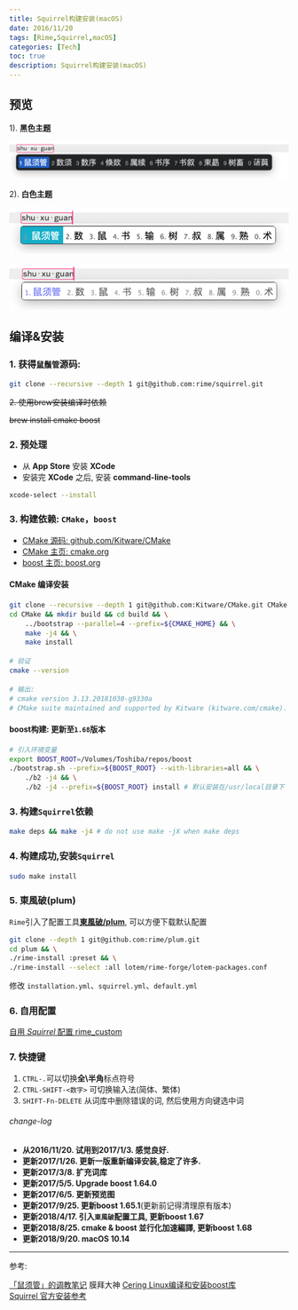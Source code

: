 ```yaml
---
title: Squirrel构建安装(macOS)
date: 2016/11/20
tags: [Rime,Squirrel,macOS]
categories: [Tech]
toc: true
description: Squirrel构建安装(macOS)
---
```


## 预览

1). **黑色主题**

![](/imgs/squirrel-screenshot/rime_black.png)

2). **白色主题**

![](/imgs/squirrel-screenshot/rime_white.png)

![](/imgs/squirrel-screenshot/rime_white_placeless.png)


## 编译&安装

### 1. 获得`鼠鬚管`源码:

```bash
git clone --recursive --depth 1 git@github.com:rime/squirrel.git
```

~~2. 使用brew安装编译时依赖~~

~~brew install cmake boost~~

### 2. 预处理

- 从 **App Store** 安装 **XCode**
- 安装完 **XCode** 之后, 安装 **command-line-tools**

```bash
xcode-select --install
```

### 3. 构建依赖: `CMake`，`boost`

+ [CMake 源码: github.com/Kitware/CMake](https://github.com/Kitware/CMake)
+ [CMake 主页: cmake.org](https://cmake.org)
+ [boost 主页: boost.org](http://www.boost.org)

#### CMake 编译安装

```bash
git clone --recursive --depth 1 git@github.com:Kitware/CMake.git CMake
cd CMake && mkdir build && cd build && \
    ../bootstrap --parallel=4 --prefix=${CMAKE_HOME} && \
    make -j4 && \
    make install

# 验证
cmake --version

# 输出: 
# cmake version 3.13.20181030-g9330a
# CMake suite maintained and supported by Kitware (kitware.com/cmake).
```

#### boost构建: 更新至`1.68`版本

```bash
# 引入环境变量 
export BOOST_ROOT=/Volumes/Toshiba/repos/boost
./bootstrap.sh --prefix=${BOOST_ROOT} --with-libraries=all && \
    ./b2 -j4 && \
    ./b2 -j4 --prefix=${BOOST_ROOT} install # 默认安装在/usr/local目录下 
```

### 3. 构建`Squirrel`依赖

```bash
make deps && make -j4 # do not use make -jX when make deps 
```

### 4. 构建成功,安装`Squirrel`

```bash
sudo make install
```

### 5. 東風破(plum)
`Rime`引入了配置工具[**東風破/plum**](https://github.com/rime/plum), 可以方便下载默认配置

```bash
git clone --depth 1 git@github.com:rime/plum.git
cd plum && \
./rime-install :preset && \
./rime-install --select :all lotem/rime-forge/lotem-packages.conf
```

修改 `installation.yml`、`squirrel.yml`、`default.yml`

### 6. 自用配置

[自用 *Squirrel* 配置 rime_custom](https://github.com/yakirChen/macOS-libs/tree/master/rime/rime_custom)

### 7. 快捷键
1. `CTRL-.`可以切换**全\半角**标点符号  
2. `CTRL-SHIFT-<数字>` 可切换输入法(简体、繁体)  
3. `SHIFT-Fn-DELETE` 从词库中删除错误的词, 然后使用方向键选中词  

###### change-log

+ **从2016/11/20. 试用到2017/1/3. 感觉良好.**
+ **更新2017/1/26. 更新一版重新编译安装,稳定了许多.**
+ **更新2017/3/8. 扩充词库**
+ **更新2017/5/5. Upgrade boost 1.64.0**
+ **更新2017/6/5. 更新预览图**
+ **更新2017/9/25. 更新boost 1.65.1**(更新前记得清理原有版本)
+ **更新2018/4/17. 引入`東風破`配置工具, 更新boost 1.67**
+ **更新2018/8/25. cmake & boost 並行化加速編譯, 更新boost 1.68**
+ **更新2018/9/20. macOS 10.14**

---

参考:

[「鼠须管」的调教笔记](https://scomper.me/gtd/-shu-xu-guan-de-diao-jiao-bi-ji) 膜拜大神
[Cering Linux编译和安装boost库](http://cering.github.io/2015/10/30/Linux编译和安装boost库/)  
[Squirrel 官方安装参考](https://github.com/rime/squirrel/blob/master/INSTALL.md)  
